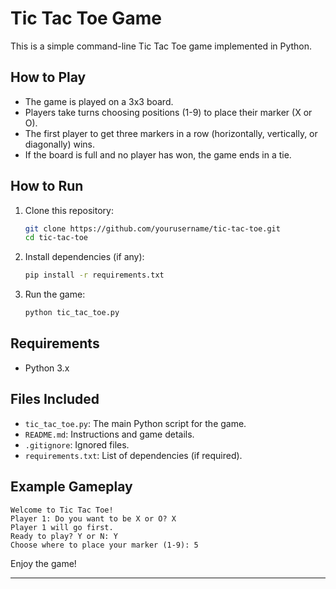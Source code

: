 # Tic Tac Toe Game

This is a simple command-line Tic Tac Toe game implemented in Python.

## How to Play
- The game is played on a 3x3 board.
- Players take turns choosing positions (1-9) to place their marker (X or O).
- The first player to get three markers in a row (horizontally, vertically, or diagonally) wins.
- If the board is full and no player has won, the game ends in a tie.

## How to Run
1. Clone this repository:
   ```sh
   git clone https://github.com/yourusername/tic-tac-toe.git
   cd tic-tac-toe
   ```
2. Install dependencies (if any):
   ```sh
   pip install -r requirements.txt
   ```
3. Run the game:
   ```sh
   python tic_tac_toe.py
   ```

## Requirements
- Python 3.x

## Files Included
- `tic_tac_toe.py`: The main Python script for the game.
- `README.md`: Instructions and game details.
- `.gitignore`: Ignored files.
- `requirements.txt`: List of dependencies (if required).

## Example Gameplay
```
Welcome to Tic Tac Toe!
Player 1: Do you want to be X or O? X
Player 1 will go first.
Ready to play? Y or N: Y
Choose where to place your marker (1-9): 5
```

Enjoy the game!

---